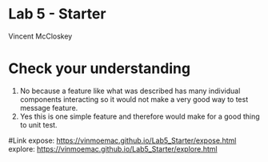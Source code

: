 # Lab 5 - Starter
Vincent McCloskey

# Check your understanding
1. No because a feature like what was described has many individual components interacting so it would not make a very good way to test message feature.
2. Yes this is one simple feature and therefore would make for a good thing to unit test.

#Link
expose: https://vinmoemac.github.io/Lab5_Starter/expose.html
explore: https://vinmoemac.github.io/Lab5_Starter/explore.html
